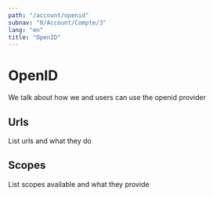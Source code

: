 ```yaml
---
path: "/account/openid"
subnav: "0/Account/Compte/3"
lang: "en"
title: "OpenID"
---
```


<helmet>
<title> GCaccount - OpenID </title>
</helmet>

# OpenID

We talk about how we and users can use the openid provider

## Urls

List urls and what they do

## Scopes

List scopes available and what they provide
